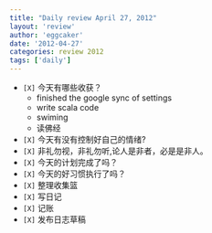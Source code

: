 ```yaml
---
title: "Daily review April 27, 2012" 
layout: 'review'
author: 'eggcaker'
date: '2012-04-27'
categories: review 2012
tags: ['daily']
---
```



  * `[X]` 今天有哪些收获？ 
    * finished the google sync of settings 
    * write scala code 
    * swiming 
    * 读佛经 
  * `[X]` 今天有没有控制好自己的情绪? 
  * `[X]` 非礼勿视，非礼勿听,论人是非者，必是是非人。 
  * `[X]` 今天的计划完成了吗？ 
  * `[X]` 今天的好习惯执行了吗？ 
  * `[X]` 整理收集篮 
  * `[X]` 写日记 
  * `[X]` 记账 
  * `[X]` 发布日志草稿 

